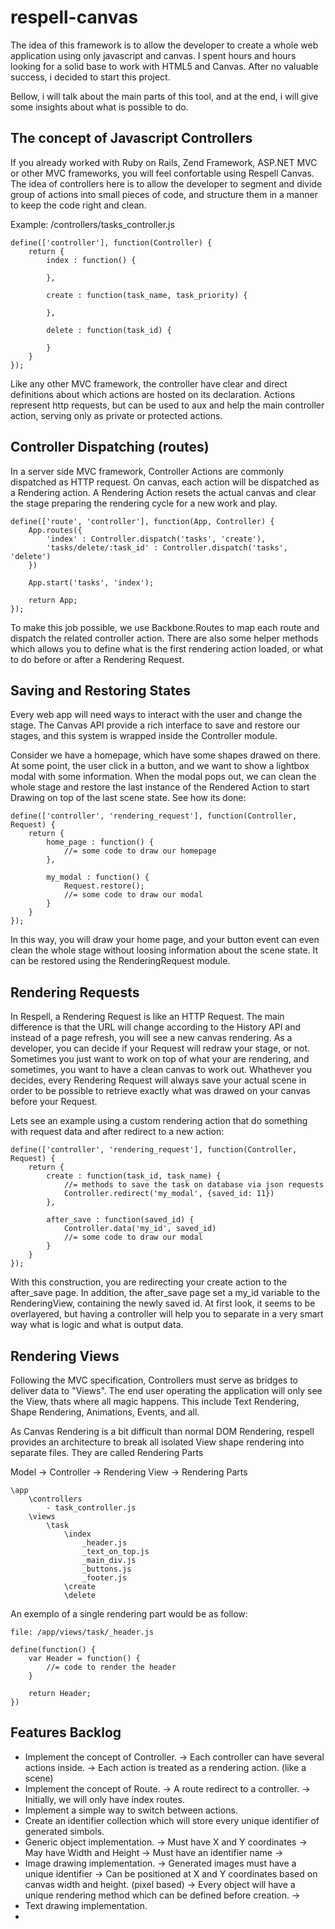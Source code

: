 respell-canvas
==============

The idea of this framework is to allow the developer to create a whole web application using only javascript and canvas.
I spent hours and hours looking for a solid base to work with HTML5 and Canvas. After no valuable success, i decided to start this project.

Bellow, i will talk about the main parts of this tool, and at the end, i will give some insights about what is possible to do.

The concept of Javascript Controllers
-------------------------

If you already worked with Ruby on Rails, Zend Framework, ASP.NET MVC or other MVC frameworks, you will feel confortable using Respell Canvas.
The idea of controllers here is to allow the developer to segment and divide group of actions into small pieces of code, and structure them in a manner to keep the code right and clean.

Example: /controllers/tasks_controller.js

```
define(['controller'], function(Controller) {
	return {
		index : function() {
			
		},
		
		create : function(task_name, task_priority) {
			
		},
		
		delete : function(task_id) {
			
		}
	}
});
```

Like any other MVC framework, the controller have clear and direct definitions about which actions are hosted on its declaration.
Actions represent http requests, but can be used to aux and help the main controller action, serving only as private or protected actions.

Controller Dispatching (routes)
-------------------------

In a server side MVC framework, Controller Actions are commonly dispatched as HTTP request. On canvas, each action will be dispatched as a Rendering action. 
A Rendering Action resets the actual canvas and clear the stage preparing the rendering cycle for a new work and play.

```
define(['route', 'controller'], function(App, Controller) {
	App.routes({
		'index' : Controller.dispatch('tasks', 'create'),
		'tasks/delete/:task_id' : Controller.dispatch('tasks', 'delete')
	})
	
	App.start('tasks', 'index');
	
	return App;
});
```

To make this job possible, we use Backbone.Routes to map each route and dispatch the related controller action.
There are also some helper methods which allows you to define what is the first rendering action loaded, or what to do before or after a  Rendering Request.

Saving and Restoring States
-------------------------

Every web app will need ways to interact with the user and change the stage.
The Canvas API provide a rich interface to save and restore our stages, and this system is wrapped inside the Controller module.

Consider we have a homepage, which have some shapes drawed on there.
At some point, the user click in a button, and we want to show a lightbox modal with some information.
When the modal pops out, we can clean the whole stage and restore the last instance of the Rendered Action to start Drawing on top of the last scene state.
See how its done:

```
define(['controller', 'rendering_request'], function(Controller, Request) {
	return {
		home_page : function() {
			//= some code to draw our homepage
		},
		
		my_modal : function() {
			Request.restore();
			//= some code to draw our modal
		}
	}
});
```

In this way, you will draw your home page, and your button event can even clean the whole stage without loosing information about the scene state. It can be restored using the RenderingRequest module.

Rendering Requests
-------------------------

In Respell, a Rendering Request is like an HTTP Request. The main difference is that the URL will change according to the History API and instead of a page refresh, you will see a new canvas rendering.
As a developer, you can decide if your Request will redraw your stage, or not. Sometimes you just want to work on top of what your are rendering, and sometimes, you want to have a clean canvas to work out.
Whathever you decides, every Rendering Request will always save your actual scene in order to be possible to retrieve exactly what was drawed on your canvas before your Request.

Lets see an example using a custom rendering action that do something with request data and after redirect to a new action:

```
define(['controller', 'rendering_request'], function(Controller, Request) {
	return {
		create : function(task_id, task_name) {
			//= methods to save the task on database via json requests
			Controller.redirect('my_modal', {saved_id: 11})
		},
		
		after_save : function(saved_id) {
			Controller.data('my_id', saved_id)
			//= some code to draw our modal
		}
	}
});
```

With this construction, you are redirecting your create action to the after_save page.
In addition, the after_save page set a my_id variable to the RenderingView, containing the newly saved id.
At first look, it seems to be overlayered, but having a controller will help you to separate in a very smart way what is logic and what is output data.

Rendering Views
-------------------------

Following the MVC specification, Controllers must serve as bridges to deliver data to "Views". The end user operating the application will only see the View, thats where all magic happens. This include Text Rendering, Shape Rendering, Animations, Events, and all.

As Canvas Rendering is a bit difficult than normal DOM Rendering, respell provides an architecture to break all isolated View shape rendering into separate files. They are called Rendering Parts

Model -> Controller -> Rendering View -> Rendering Parts

```
\app
	\controllers
		- task_controller.js
	\views
		\task
			\index
				_header.js
				_text_on_top.js
				_main_div.js
				_buttons.js
				_footer.js 
			\create
			\delete
```
		
An exemplo of a single rendering part would be as follow:

```
file: /app/views/task/_header.js

define(function() {
	var Header = function() {
		//= code to render the header
	}
	
	return Header;
})
```


Features Backlog
-------------------------

- Implement the concept of Controller.
	-> Each controller can have several actions inside.
	-> Each action is treated as a rendering action. (like a scene)
- Implement the concept of Route.
	-> A route redirect to a controller.
	-> Initially, we will only have index routes.
- Implement a simple way to switch between actions.
- Create an identifier collection which will store every unique identifier of generated simbols.
- Generic object implementation.
	-> Must have X and Y coordinates
	-> May have Width and Height
	-> Must have an identifier name
	-> 
- Image drawing implementation.
	-> Generated images must have a unique identifier
	-> Can be positioned at X and Y coordinates based on canvas width and height. (pixel based)
	-> Every object will have a unique rendering method which can be defined before creation.
	-> 
- Text drawing implementation.
-